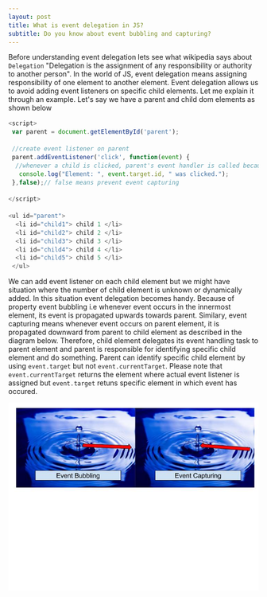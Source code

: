 ```yaml
---
layout: post
title: What is event delegation in JS?
subtitle: Do you know about event bubbling and capturing?
---
```


Before understanding event delegation lets see what wikipedia says about `Delegation` "Delegation is the assignment of any responsibility or authority to another person". 
In the world of JS, event delegation means assigning responsibility of one element to another element. Event delegation allows us to avoid adding event listeners on specific child elements. Let me explain it through an example.
Let's say we have a parent and child dom elements as shown below

```javascript
<script>
 var parent = document.getElementById('parent');
 
 //create event listener on parent
 parent.addEventListener('click', function(event) {
  //whenever a child is clicked, parent's event handler is called because of event bubbling.
   console.log("Element: ", event.target.id, " was clicked.");
 },false);// false means prevent event capturing
 
</script>

<ul id="parent">
  <li id="child1"> child 1 </li>
  <li id="child2"> child 2 </li>
  <li id="child3"> child 3 </li>
  <li id="child4"> child 4 </li>
  <li id="child5"> child 5 </li>
 </ul>
```

We can add event listener on each child element but we might have situation where the number of child element is unknown or dynamically added. In this situation event delegation becomes handy. Because of property event bubbling i.e whenever event occurs in the innermost element, its event is propagated upwards towards parent. Similary, event capturing means whenever event occurs on parent element, it is propagated downward from parent to child element as described in the diagram below. Therefore, child element delegates its event handling task to parent element and parent is responsible for identifying specific child element and do something. Parent can identify specific child element by using `event.target` but not `event.currentTarget`. Please note that `event.currentTarget` returns the element where actual event listener is assigned but `event.target` retuns specific element in which event has occured.

![Event Delegation](../img/EventBubblingAndCapturing.jpg)
